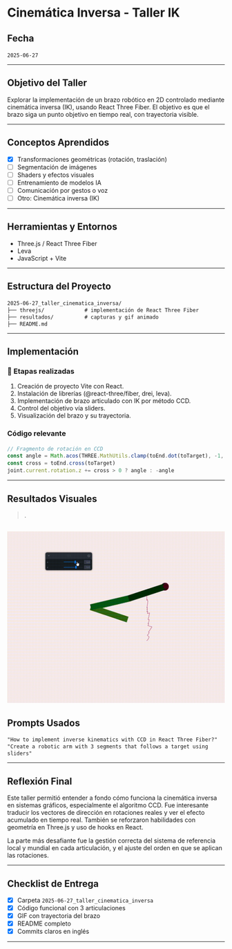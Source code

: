 #  Cinemática Inversa - Taller IK

##  Fecha
`2025-06-27`

---

##  Objetivo del Taller

Explorar la implementación de un brazo robótico en 2D controlado mediante cinemática inversa (IK), usando React Three Fiber. El objetivo es que el brazo siga un punto objetivo en tiempo real, con trayectoria visible.

---

##  Conceptos Aprendidos

- [x] Transformaciones geométricas (rotación, traslación)
- [ ] Segmentación de imágenes
- [ ] Shaders y efectos visuales
- [ ] Entrenamiento de modelos IA
- [ ] Comunicación por gestos o voz
- [ ] Otro: Cinemática inversa (IK)

---

##  Herramientas y Entornos

- Three.js / React Three Fiber
- Leva
- JavaScript + Vite

---

##  Estructura del Proyecto

```
2025-06-27_taller_cinematica_inversa/
├── threejs/             # implementación de React Three Fiber
├── resultados/          # capturas y gif animado
├── README.md
```

---

##  Implementación

### 🔹 Etapas realizadas
1. Creación de proyecto Vite con React.
2. Instalación de librerías (@react-three/fiber, drei, leva).
3. Implementación de brazo articulado con IK por método CCD.
4. Control del objetivo vía sliders.
5. Visualización del brazo y su trayectoria.

###  Código relevante

```js
// Fragmento de rotación en CCD
const angle = Math.acos(THREE.MathUtils.clamp(toEnd.dot(toTarget), -1, 1))
const cross = toEnd.cross(toTarget)
joint.current.rotation.z += cross > 0 ? angle : -angle
```

---

##  Resultados Visuales

> .

![alt text](resultados/brazo_ik_trayectoria.gif)
---

##  Prompts Usados

```text
"How to implement inverse kinematics with CCD in React Three Fiber?"
"Create a robotic arm with 3 segments that follows a target using sliders"
```

---

##  Reflexión Final

Este taller permitió entender a fondo cómo funciona la cinemática inversa en sistemas gráficos, especialmente el algoritmo CCD. Fue interesante traducir los vectores de dirección en rotaciones reales y ver el efecto acumulado en tiempo real. También se reforzaron habilidades con geometría en Three.js y uso de hooks en React.

La parte más desafiante fue la gestión correcta del sistema de referencia local y mundial en cada articulación, y el ajuste del orden en que se aplican las rotaciones.


---

##  Checklist de Entrega

- [x] Carpeta `2025-06-27_taller_cinematica_inversa`
- [x] Código funcional con 3 articulaciones
- [x] GIF con trayectoria del brazo
- [x] README completo
- [x] Commits claros en inglés

---
